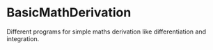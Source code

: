 # BasicMathDerivation
Different programs for simple maths derivation like differentiation and integration.
